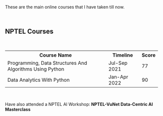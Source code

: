<html>
<body>
<p>These are the main online courses that I have taken till now.</p>
<br>
<h2>NPTEL Courses</h2>
<br>
<table>
<tr>
<th>
Course Name
</th>
<th>Timeline</th>
<th>Score</th>
</tr>
<tr>
<td>Programming, Data Structures And Algorithms Using Python</td>
<td>Jul-Sep 2021</td>
<td>77</td>
</tr>
<tr>
<td>Data Analytics With Python</td>
<td>Jan-Apr 2022</td>
<td>90</td>
</tr>
</table>
<br>
  <p>Have also attended a NPTEL AI Workshop:<b> NPTEL-VuNet Data-Centric AI Masterclass</b></p>
</body>
</html>
